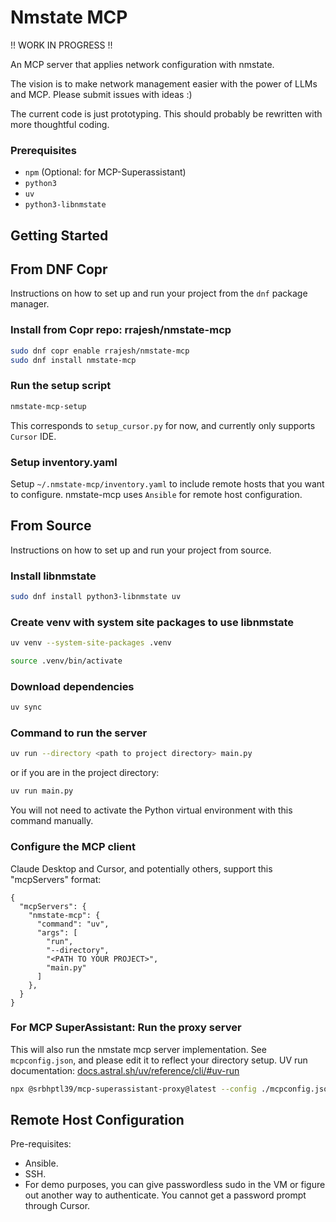 # Nmstate MCP

!! WORK IN PROGRESS !!

An MCP server that applies network configuration with nmstate.

The vision is to make network management easier with the power of LLMs and MCP.
Please submit issues with ideas :)

The current code is just prototyping. This should probably be rewritten with more thoughtful coding.

### Prerequisites

* `npm` (Optional: for MCP-Superassistant)
* `python3`
* `uv`
* `python3-libnmstate`

## Getting Started

## From DNF Copr

Instructions on how to set up and run your project from the `dnf` package manager.

### Install from Copr repo: rrajesh/nmstate-mcp

```bash
sudo dnf copr enable rrajesh/nmstate-mcp
sudo dnf install nmstate-mcp
```

### Run the setup script

```bash
nmstate-mcp-setup
```

This corresponds to `setup_cursor.py` for now, and currently only supports `Cursor` IDE.

### Setup inventory.yaml

Setup `~/.nmstate-mcp/inventory.yaml` to include remote hosts that you want to configure.
nmstate-mcp uses `Ansible` for remote host configuration.

## From Source

Instructions on how to set up and run your project from source.

### Install libnmstate

```bash
sudo dnf install python3-libnmstate uv
```

### Create venv with system site packages to use libnmstate

```bash
uv venv --system-site-packages .venv
```

```bash
source .venv/bin/activate
```

### Download dependencies

```bash
uv sync
```

### Command to run the server

```bash
uv run --directory <path to project directory> main.py

```

or if you are in the project directory:

```bash
uv run main.py

```

You will not need to activate the Python virtual environment with this command manually.

### Configure the MCP client

Claude Desktop and Cursor, and potentially others, support this "mcpServers" format:

```
{
  "mcpServers": {
    "nmstate-mcp": {
      "command": "uv",
      "args": [
        "run",
        "--directory",
        "<PATH TO YOUR PROJECT>",
        "main.py"
      ]
    },
  }
}
```

### For MCP SuperAssistant: Run the proxy server

This will also run the nmstate mcp server implementation. See `mcpconfig.json`, and please edit it to reflect your directory setup.
UV run documentation: [docs.astral.sh/uv/reference/cli/#uv-run](docs.astral.sh/uv/reference/cli/#uv-run)

```bash
npx @srbhptl39/mcp-superassistant-proxy@latest --config ./mcpconfig.json
```

## Remote Host Configuration

Pre-requisites:
- Ansible.
- SSH.
- For demo purposes, you can give passwordless sudo in the VM or figure out another way to authenticate. You cannot get a password prompt through Cursor.
